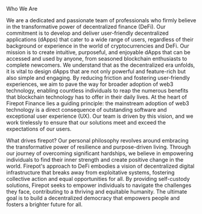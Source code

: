 Who We Are

We are a dedicated and passionate team of professionals who firmly believe in the transformative power of decentralized finance (DeFi). Our commitment is to develop and deliver user-friendly decentralized applications (dApps) that cater to a wide range of users, regardless of their background or experience in the world of cryptocurrencies and DeFi.
Our mission is to create intuitive, purposeful, and enjoyable dApps that can be accessed and used by anyone, from seasoned blockchain enthusiasts to complete newcomers. We understand that as the decentralized era unfolds, it is vital to design dApps that are not only powerful and feature-rich but also simple and engaging. By reducing friction and fostering user-friendly experiences, we aim to pave the way for broader adoption of web3 technology, enabling countless individuals to reap the numerous benefits that blockchain technology has to offer in their daily lives.
At the heart of Firepot Finance lies a guiding principle: the mainstream adoption of web3 technology is a direct consequence of outstanding software and exceptional user experience (UX). Our team is driven by this vision, and we work tirelessly to ensure that our solutions meet and exceed the expectations of our users.

What drives firepot?
Our personal philosophy revolves around embracing the transformative power of resilience and
purpose-driven living. Through our journey of overcoming significant hardships, we believe in
empowering individuals to find their inner strength and create positive change in the world.
Firepot's approach to DeFi embodies a vision of decentralized digital infrastructure that breaks
away from exploitative systems, fostering collective action and equal opportunities for all. By
providing self-custody solutions, Firepot seeks to empower individuals to navigate the
challenges they face, contributing to a thriving and equitable humanity. The ultimate goal is to
build a decentralized democracy that empowers people and fosters a brighter future for all.